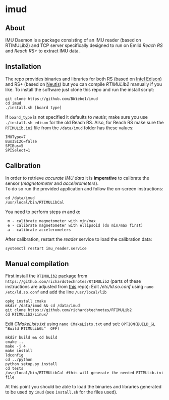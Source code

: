 # imud

## About
IMU Daemon is a package consisting of an IMU reader (based on RTIMULib2) and TCP server specifically designed to run on Emlid *Reach RS* and *Reach RS+* to extract IMU data.

## Installation
The repo provides binaries and libraries for both RS (based on [Intel Edison](https://en.wikipedia.org/wiki/Intel_Edison)) and RS+ (based on [Neutis](https://neutis.io/)) but you can compile *RTIMULib2* manually if you like.
To install the software just clone this repo and run the install script:  
```
git clone https://github.com/BWiebe1/imud
cd imud
./install.sh [board type]
```
If `board_type` is not specified it defaults to *neutis*; make sure you use `./install.sh edison` for the old Reach RS.
Also, for Reach RS make sure the `RTIMULib.ini` file from the `/data/imud` folder has these values:  
```
IMUType=7
BusISI2C=false
SPIBus=5
SPISelect=1
```
## Calibration
In order to retrieve *accurate IMU data* it is **imperative** to calibrate the sensor (*magnetometer* and *accelerometers*).  
To do so run the provided application and follow the on-screen instructions:
```
cd /data/imud
/usr/local/bin/RTIMULibCal
```
You need to perform steps *m* and *a*:
 ```
  m - calibrate magnetometer with min/max
  e - calibrate magnetometer with ellipsoid (do min/max first)
  a - calibrate accelerometers
```
After calibration, restart the *reader* service to load the calibration data:
```
systemctl restart imu_reader.service
```
## Manual compilation  
First install the `RTIMULib2` package from `https://github.com/richardstechnotes/RTIMULib2` (parts of these instructions are adjusted from [this](https://github.com/87yj/EmlidIMU/) repo): 
Edit */etc/ld.so.conf* using `nano /etc/ld.so.conf` and add the line `/usr/local/lib`  
```
opkg install cmake
mkdir /data/imud && cd /data/imud
git clone https://github.com/richardstechnotes/RTIMULib2
cd RTIMULib2/Linux/
```  
Edit *CMakeLists.txt* using `nano CMakeLists.txt` and set: `OPTION(BUILD_GL “Build RTIMULibGL”  OFF)`  
```
mkdir build && cd build
cmake ..
make -j 4
make install
ldconfig
cd ../python
python setup.py install
cd tests
/usr/local/bin/RTIMULibCal #this will generate the needed RTIMULib.ini file
```  
At this point you should be able to load the binaries and libraries generated to be used by `imud` (see `install.sh` for the files used).
